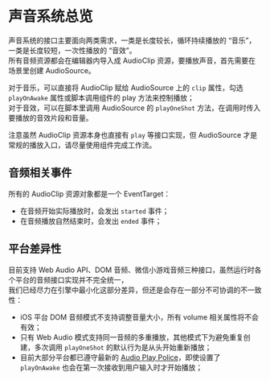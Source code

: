 # 声音系统总览

声音系统的接口主要面向两类需求，一类是长度较长，循环持续播放的 “音乐”，一类是长度较短，一次性播放的 “音效”。<br>
所有音频资源都会在编辑器内导入成 AudioClip 资源，要播放声音，首先需要在场景里创建 AudioSource。

对于音乐，可以直接将 AudioClip 赋给 AudioSource 上的 `clip` 属性，勾选 `playOnAwake` 属性或脚本调用组件的 play 方法来控制播放；<br>
对于音效，可以在脚本里调用 AudioSource 的 `playOneShot` 方法，在调用时传入要播放的音效片段和音量。

注意虽然 AudioClip 资源本身也直接有 `play` 等接口实现，但 AudioSource 才是常规的播放入口，请尽量使用组件完成工作流。

## 音频相关事件
所有的 AudioClip 资源对象都是一个 EventTarget：
* 在音频开始实际播放时，会发出 `started` 事件；
* 在音频播放自然结束时，会发出 `ended` 事件；

## 平台差异性

目前支持 Web Audio API、DOM 音频、微信小游戏音频三种接口，虽然运行时各个平台的音频接口实现并不完全统一，<br>
我们已经尽力在引擎中最小化这部分差异，但还是会存在一部分不可协调的不一致性：
* iOS 平台 DOM 音频模式不支持调整音量大小，所有 volume 相关属性将不会有效；
* 只有 Web Audio 模式支持同一音频的多重播放，其他模式下为避免重复创建，多次调用 `playOneShot` 的默认行为是从头开始重新播放；
* 目前大部分平台都已遵守最新的 [Audio Play Police](https://www.chromium.org/audio-video/autoplay)，即使设置了 `playOnAwake` 也会在第一次接收到用户输入时才开始播放；

